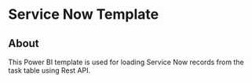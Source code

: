 # Service Now Template

## About
  
This Power BI template is used for loading Service Now records from the task table using Rest API. 
